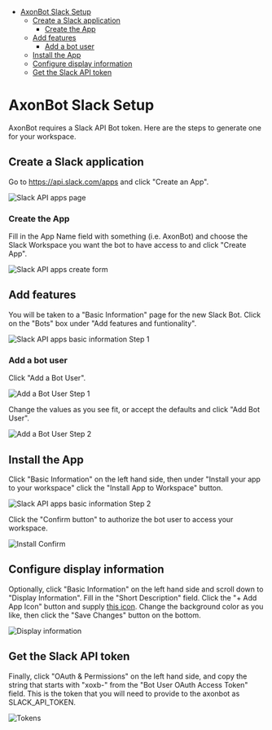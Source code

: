 <!-- MarkdownTOC -->

- [AxonBot Slack Setup](#axonbot-slack-setup)
    - [Create a Slack application](#create-a-slack-application)
        - [Create the App](#create-the-app)
    - [Add features](#add-features)
        - [Add a bot user](#add-a-bot-user)
    - [Install the App](#install-the-app)
    - [Configure display information](#configure-display-information)
    - [Get the Slack API token](#get-the-slack-api-token)

<!-- /MarkdownTOC -->

# AxonBot Slack Setup

AxonBot requires a Slack API Bot token. Here are the steps to generate one for your workspace.

## Create a Slack application

Go to https://api.slack.com/apps and click "Create an App".

![Slack API apps page](images/slack_apps.png)

### Create the App

Fill in the App Name field with something (i.e. AxonBot) and choose the Slack Workspace you want the bot to have access to and click "Create App".

![Slack API apps create form](images/slack_apps_create.png)

## Add features

You will be taken to a "Basic Information" page for the new Slack Bot. Click on the "Bots" box under "Add features and funtionality".

![Slack API apps basic information Step 1](images/slack_app_basic1.png)

### Add a bot user

Click "Add a Bot User".

![Add a Bot User Step 1](images/slack_add_bot_user1.png)

Change the values as you see fit, or accept the defaults and click "Add Bot User".

![Add a Bot User Step 2](images/slack_add_bot_user2.png)

## Install the App

Click "Basic Information" on the left hand side, then under "Install your app to your workspace" click the "Install App to Workspace" button.

![Slack API apps basic information Step 2](images/slack_app_basic2.png)

Click the "Confirm button" to authorize the bot user to access your workspace.

![Install Confirm](images/slack_install_confirm.png)

## Configure display information

Optionally, click "Basic Information" on the left hand side and scroll down to "Display Information". Fill in the "Short Description" field. Click the "+ Add App Icon" button and supply [this icon](axlogo512.png). Change the background color as you like, then click the "Save Changes" button on the bottom.

![Display information](images/slack_display_info.png)

## Get the Slack API token

Finally, click "OAuth & Permissions" on the left hand side, and copy the string that starts with "xoxb-" from the "Bot User OAuth Access Token" field. This is the token that you will need to provide to the axonbot as SLACK_API_TOKEN.

![Tokens](images/slack_tokens.png)
